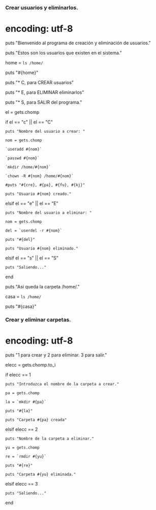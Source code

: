 ### Crear usuarios y eliminarlos.

# encoding: utf-8

puts "Bienvenido al programa de creación y eliminación de usuarios."

puts "Estos son los usuarios que existen en el sistema."

home = `ls /home/`

puts "#{home}"

puts "* C, para CREAR usuarios"

puts "* E, para ELIMINAR eliminarlos"

puts "* S, para SALIR del programa."

el = gets.chomp

if el == "c" || el == "C"

    puts "Nombre del usuario a crear: "
    
    nom = gets.chomp

    `useradd #{nom}`
    
    `passwd #{nom}`
    
    `mkdir /home/#{nom}`
    
    `chown -R #{nom} /home/#{nom}`
    
    #puts "#{cre}, #{pa}, #{fu}, #{kj}"
    
    puts "Usuario #{nom} creado."
    
    
elsif el == "e" || el == "E"

    puts "Nombre del usuario a eliminar: "
    
    nom = gets.chomp
    
    del = `userdel -r #{nom}`
    
    puts "#{del}"
    
    puts "Usuario #{nom} eliminado."
    

elsif el == "s" || el == "S"

    puts "Saliendo..."
    
end

puts "Así queda la carpeta /home/."

casa = `ls /home/`

puts "#{casa}"

### Crear y eliminar carpetas.

# encoding: utf-8

puts "1 para crear y 2 para eliminar. 3 para salir."

elecc = gets.chomp.to_i

if elecc == 1

	puts "Introduzca el nombre de la carpeta a crear."

	pa = gets.chomp

	la = `mkdir #{pa}`

	puts "#{la}"

	puts "Carpeta #{pa} creada"

elsif elecc == 2

	puts "Nombre de la carpeta a eliminar."

	yu = gets.chomp

	re = `rmdir #{yu}`

	puts "#{re}"

	puts "Carpeta #{yu} eliminada."

elsif elecc == 3

	puts "Saliendo..."

end

